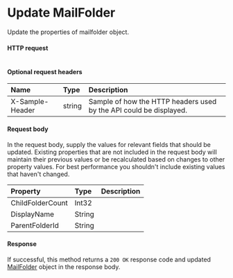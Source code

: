 # Update MailFolder

Update the properties of mailfolder object.
#### HTTP request
<!-- { "blockType": "ignored" } -->
```http

```

#### Optional request headers
| Name       | Type | Description|
|:-----------|:------|:----------|
| X-Sample-Header  | string  | Sample of how the HTTP headers used by the API could be displayed.|

#### Request body
In the request body, supply the values for relevant fields that should be updated. Existing properties that are not included in the request body will maintain their previous values or be recalculated based on changes to other property values. For best performance you shouldn't include existing values that haven't changed.

| Property	   | Type	|Description|
|:---------------|:--------|:----------|
|ChildFolderCount|Int32||
|DisplayName|String||
|ParentFolderId|String||

#### Response
If successful, this method returns a `200 OK` response code and updated [MailFolder](../resources/mailfolder.md) object in the response body.

